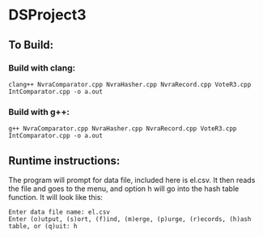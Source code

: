 # DSProject3
## To Build:
### Build with clang:
```
clang++ NvraComparator.cpp NvraHasher.cpp NvraRecord.cpp VoteR3.cpp IntComparator.cpp -o a.out
```
### Build with g++:
```
g++ NvraComparator.cpp NvraHasher.cpp NvraRecord.cpp VoteR3.cpp IntComparator.cpp -o a.out
```

## Runtime instructions:
The program will prompt for data file, included here is el.csv. It then reads the file and goes to the menu, and option h will go into the hash table function.
It will look like this:
```
Enter data file name: el.csv
Enter (o)utput, (s)ort, (f)ind, (m)erge, (p)urge, (r)ecords, (h)ash table, or (q)uit: h
```
